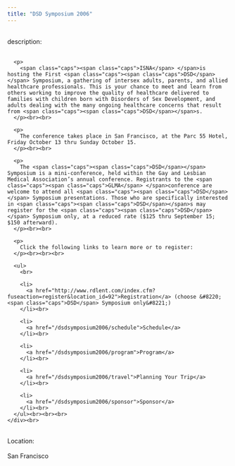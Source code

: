 ```yaml
---
title: "DSD Symposium 2006"
---
```


<div class="flexinode-body flexinode-2">
  <div class="flexinode-textarea-1">
    <div class="form-item">
      <br> <label>description:</label><br /> <br> 
      
      <p>
        <span class="caps"><span class="caps">ISNA</span> </span>is hosting the First <span class="caps"><span class="caps">DSD</span></span> Symposium, a gathering of intersex adults, parents, and allied healthcare professionals. This is your chance to meet and learn from others working to improve the quality of healthcare delivered to families with children born with Disorders of Sex Development, and adults dealing with the many ongoing healthcare concerns that result from <span class="caps"><span class="caps">DSD</span></span>s.
      </p><br><br>
      
      <p>
        The conference takes place in San Francisco, at the Parc 55 Hotel, Friday October 13 thru Sunday October 15.
      </p><br><br>
      
      <p>
        The <span class="caps"><span class="caps">DSD</span></span> Symposium is a mini-conference, held within the Gay and Lesbian Medical Association’s annual conference. Registrants to the <span class="caps"><span class="caps">GLMA</span> </span>conference are welcome to attend all <span class="caps"><span class="caps">DSD</span></span> Symposium presentations. Those who are specifically interested in <span class="caps"><span class="caps">DSD</span></span>s may register for the <span class="caps"><span class="caps">DSD</span></span> Symposium only, at a reduced rate ($125 thru September 15; $150 afterward).
      </p><br><br>
      
      <p>
        Click the following links to learn more or to register:
      </p><br><br><br>
      
      <ul>
        <br>
        
        <li>
          <a href="http://www.rdlent.com/index.cfm?fuseaction=register&location_id=92">Registration</a> (choose &#8220;<span class="caps">DSD</span> Symposium only&#8221;)
        </li><br>
        
        <li>
          <a href="/dsdsymposium2006/schedule">Schedule</a>
        </li><br>
        
        <li>
          <a href="/dsdsymposium2006/program">Program</a>
        </li><br>
        
        <li>
          <a href="/dsdsymposium2006/travel">Planning Your Trip</a>
        </li><br>
        
        <li>
          <a href="/dsdsymposium2006/sponsor">Sponsor</a>
        </li><br>
      </ul><br><br><br>
    </div><br>
  </div>
  
  <div class="flexinode-textfield-2">
    <div class="form-item">
      <br> <label>Location:</label><br /> <br> San Francisco<br>
    </div><br>
  </div>
</div>